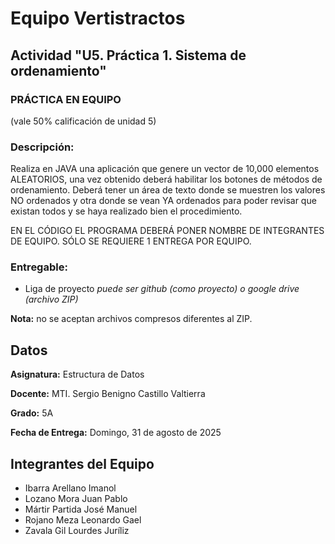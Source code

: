# Equipo Vertistractos

## Actividad "U5. Práctica 1. Sistema de ordenamiento"

### PRÁCTICA EN EQUIPO 
(vale 50% calificación de unidad 5)

### Descripción:
Realiza en JAVA una aplicación que genere un vector de 10,000 elementos ALEATORIOS,
una vez obtenido deberá habilitar los botones de métodos de ordenamiento. Deberá
tener un área de texto donde se muestren los valores NO ordenados y otra donde
se vean YA ordenados para poder revisar que existan todos y se haya realizado
bien el procedimiento. 

EN EL CÓDIGO EL PROGRAMA DEBERÁ PONER NOMBRE DE INTEGRANTES DE EQUIPO.
SÓLO SE REQUIERE 1 ENTREGA POR EQUIPO.

### Entregable:
- Liga de proyecto *puede ser github (como proyecto) o google drive (archivo ZIP)*

**Nota:** no se aceptan archivos compresos diferentes al ZIP.



## Datos
**Asignatura:** Estructura de Datos

**Docente:** MTI. Sergio Benigno Castillo Valtierra

**Grado:** 5A

**Fecha de Entrega:** Domingo, 31 de agosto de 2025

## Integrantes del Equipo
- Ibarra Arellano Imanol
- Lozano Mora Juan Pablo
- Mártir Partida José Manuel
- Rojano Meza Leonardo Gael
- Zavala Gil Lourdes Juríliz


